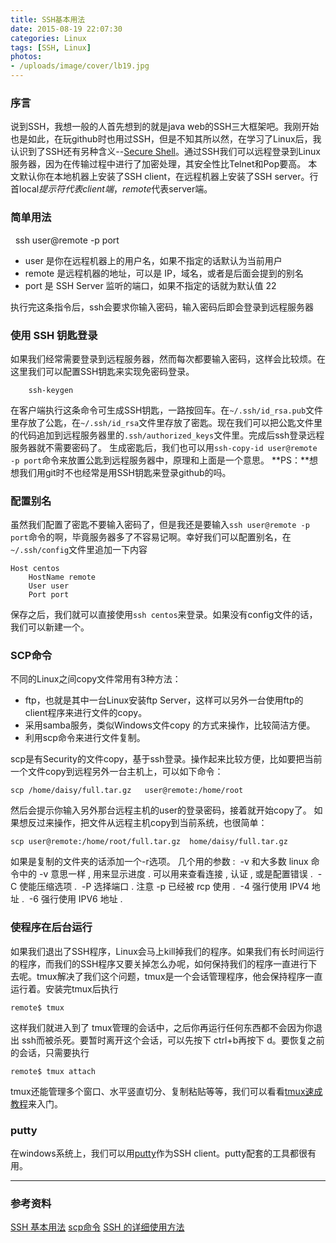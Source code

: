 ```yaml
---
title: SSH基本用法
date: 2015-08-19 22:07:30
categories: Linux
tags: [SSH, Linux]
photos: 
- /uploads/image/cover/lb19.jpg
---
```


### 序言
说到SSH，我想一般的人首先想到的就是java web的SSH三大框架吧。我刚开始也是如此，在玩github时也用过SSH，但是不知其所以然，在学习了Linux后，我认识到了SSH还有另种含义--[Secure Shell](http://baike.baidu.com/link?url=EThriZvfnEk2o_seoXpmG2Hwi63rhmo6aIWvUJ1mvJWnVS62Vf5qTom1nkaiBUVdz3GdoadVafh_3I9S3PWCo5aWahseHzL1hCKD4UvQOtW)。通过SSH我们可以远程登录到Linux服务器，因为在传输过程中进行了加密处理，其安全性比Telnet和Pop要高。
本文默认你在本地机器上安装了SSH client，在远程机器上安装了SSH server。行首local$提示符代表client端，remote$代表server端。

### 简单用法
      ssh user@remote -p port
* user 是你在远程机器上的用户名，如果不指定的话默认为当前用户
* remote 是远程机器的地址，可以是 IP，域名，或者是后面会提到的别名
* port 是 SSH Server 监听的端口，如果不指定的话就为默认值 22

执行完这条指令后，ssh会要求你输入密码，输入密码后即会登录到远程服务器

### 使用 SSH 钥匙登录
如果我们经常需要登录到远程服务器，然而每次都要输入密码，这样会比较烦。在这里我们可以配置SSH钥匙来实现免密码登录。

        ssh-keygen
在客户端执行这条命令可生成SSH钥匙，一路按回车。在`~/.ssh/id_rsa.pub`文件里存放了公匙，在`~/.ssh/id_rsa`文件里存放了密匙。现在我们可以把公匙文件里的代码追加到远程服务器里的`.ssh/authorized_keys`文件里。完成后ssh登录远程服务器就不需要密码了。
生成密匙后，我们也可以用`ssh-copy-id user@remote -p port`命令来放置公匙到远程服务器中，原理和上面是一个意思。
**PS：**想想我们用git时不也经常是用SSH钥匙来登录github的吗。

### 配置别名
虽然我们配置了密匙不要输入密码了，但是我还是要输入`ssh user@remote -p port`命令的啊，毕竟服务器多了不容易记啊。幸好我们可以配置别名，在`~/.ssh/config`文件里追加一下内容

    Host centos
        HostName remote
        User user
        Port port
保存之后，我们就可以直接使用`ssh centos`来登录。如果没有config文件的话，我们可以新建一个。

### SCP命令

不同的Linux之间copy文件常用有3种方法：

* ftp，也就是其中一台Linux安装ftp Server，这样可以另外一台使用ftp的client程序来进行文件的copy。
* 采用samba服务，类似Windows文件copy 的方式来操作，比较简洁方便。
* 利用scp命令来进行文件复制。

scp是有Security的文件copy，基于ssh登录。操作起来比较方便，比如要把当前一个文件copy到远程另外一台主机上，可以如下命令：

	scp /home/daisy/full.tar.gz   user@remote:/home/root

然后会提示你输入另外那台远程主机的user的登录密码，接着就开始copy了。
如果想反过来操作，把文件从远程主机copy到当前系统，也很简单：
  
    scp user@remote:/home/root/full.tar.gz  home/daisy/full.tar.gz

如果是复制的文件夹的话添加一个-r选项。
几个用的参数 :
 -v 和大多数 linux 命令中的 -v 意思一样 , 用来显示进度 . 可以用来查看连接 , 认证 , 或是配置错误 .
 -C 使能压缩选项 . 
-P 选择端口 . 注意 -p 已经被 rcp 使用 . 
-4 强行使用 IPV4 地址 .
 -6 强行使用 IPV6 地址 .

### 使程序在后台运行
如果我们退出了SSH程序，Linux会马上kill掉我们的程序。如果我们有长时间运行的程序，而我们的SSH程序又要关掉怎么办呢，如何保持我们的程序一直进行下去呢。tmux解决了我们这个问题，tmux是一个会话管理程序，他会保持程序一直运行着。安装完tmux后执行

    remote$ tmux
这样我们就进入到了 tmux管理的会话中，之后你再运行任何东西都不会因为你退出 ssh而被杀死。要暂时离开这个会话，可以先按下 ctrl+b再按下 d。要恢复之前的会话，只需要执行

    remote$ tmux attach

tmux还能管理多个窗口、水平竖直切分、复制粘贴等等，我们可以看看[tmux速成教程](http://blog.jobbole.com/87584/)来入门。

### putty
在windows系统上，我们可以用[putty](http://www.chiark.greenend.org.uk/~sgtatham/putty/download.html)作为SSH client。putty配套的工具都很有用。

---
### 参考资料
[SSH 基本用法](https://abcdabcd987.com/ssh/)
[scp命令](http://www.cnblogs.com/hitwtx/archive/2011/11/16/2251254.html)
[SSH 的详细使用方法](http://blog.csdn.net/zi_jin/article/details/3722239)





